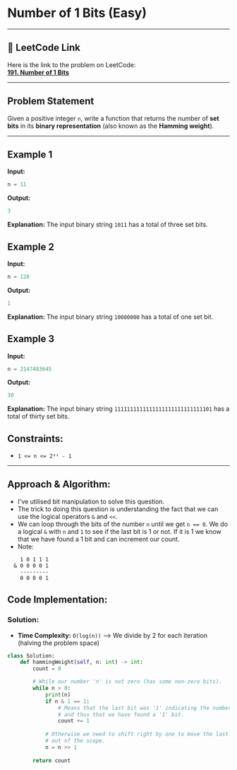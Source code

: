 # Number of 1 Bits (Easy)

---

## 🔗 LeetCode Link

Here is the link to the problem on LeetCode:  
[**191. Number of 1 Bits**](https://leetcode.com/problems/number-of-1-bits/)

---

## **Problem Statement**

Given a positive integer `n`, write a function that returns the number of **set bits** in its **binary representation** (also known as the **Hamming weight**).

---

## **Example 1**

**Input:**
```python
n = 11
```

**Output:**

```python
3
```

**Explanation:**
The input binary string `1011` has a total of three set bits.

## **Example 2**

**Input:**
```python
n = 128
```

**Output:**

```python
1
```

**Explanation:**
The input binary string `10000000` has a total of one set bit.

## **Example 3**

**Input:**
```python
n = 2147483645
```

**Output:**

```python
30
```

**Explanation:**
The input binary string `1111111111111111111111111111101` has a total of thirty set bits.

## Constraints:

- `1 <= n <= 2³¹ - 1`

---

## Approach & Algorithm:

- I've utilised bit manipulation to solve this question.
- The trick to doing this question is understanding the fact that we can use the logical operators `&` and `<<`.
- We can loop through the bits of the number `n` until we get `n == 0`. We do a logical `&` with `n` and `1` to see if the last bit is 1 or not. If it is 1 we know that we have found a 1 bit and can increment our count.
- Note:
```plaintext
    1 0 1 1 1
  & 0 0 0 0 1
    ---------
    0 0 0 0 1
```

## Code Implementation:

### Solution:

- **Time Complexity:** `O(log(n))` --> We divide by 2 for each iteration (halving the problem space)

```python
class Solution:
    def hammingWeight(self, n: int) -> int:
        count = 0

        # While our number 'n' is not zero (has some non-zero bits).
        while n > 0:
            print(n)
            if n & 1 == 1:
                # Means that the last bit was '1' indicating the number is '1'
                # and thus that we have found a '1' bit.
                count += 1
            
            # Otherwise we need to shift right by one to move the last bit we checked
            # out of the scope.
            n = n >> 1
        
        return count